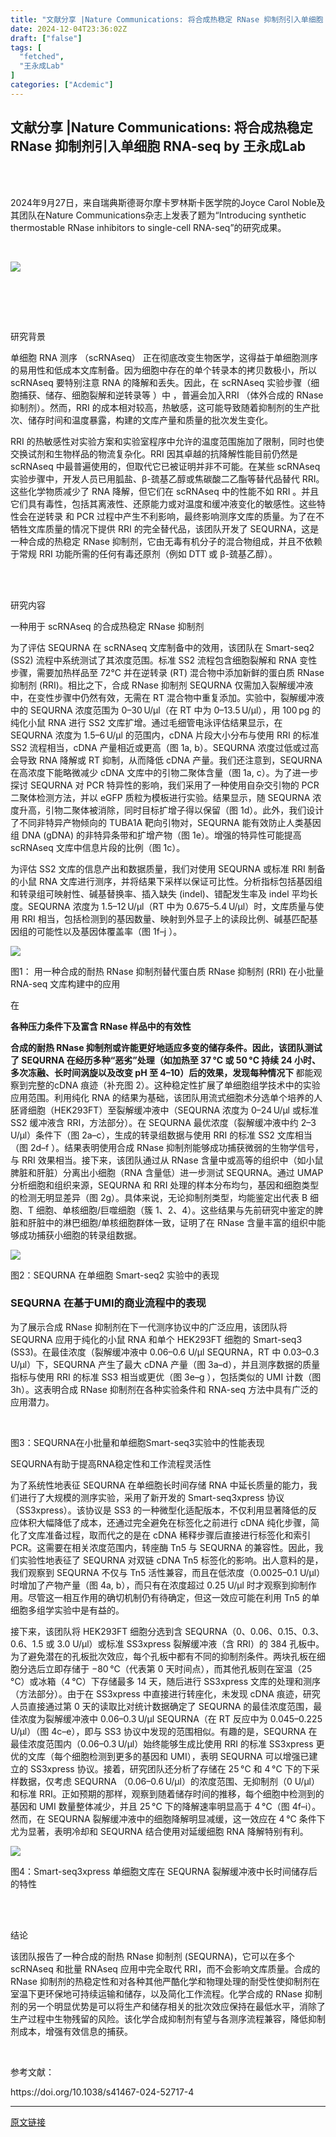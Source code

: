 ```yaml
---
title: "文献分享 |Nature Communications: 将合成热稳定 RNase 抑制剂引入单细胞 RNA-seq"
date: 2024-12-04T23:36:02Z
draft: ["false"]
tags: [
  "fetched",
  "王永成Lab"
]
categories: ["Acdemic"]
---
```

文献分享 |Nature Communications: 将合成热稳定 RNase 抑制剂引入单细胞 RNA-seq by 王永成Lab
------
<div><section><section data-role="outer" label="Powered by 365editor" data-tools="365编辑器"><span leaf=""><br></span></section><section data-role="outer" label="Powered by 365editor"><section data-role="outer" label="Powered by 365editor" data-tools="365编辑器"><span leaf=""><br></span></section><section><section><p><span leaf=""><span textstyle="">2024年9月27日，来自瑞典斯德哥尔摩卡罗林斯卡医学院的Joyce Carol Noble及其团队在Nature Communications杂志上发表了题为“</span><span textstyle="">Introducing synthetic thermostable RNase inhibitors to single-cell RNA-seq</span><span textstyle="">”的研究成果。</span></span></p></section></section></section><p><span><span leaf=""><br></span></span></p><span></span><section nodeleaf=""><img data-ratio="0.2633495145631068" data-s="300,640" data-type="png" data-w="824" type="block" data-backw="578" data-backh="152" data-imgfileid="100003017" data-src="https://mmbiz.qpic.cn/sz_mmbiz_png/BFsicZIeX9V6IEibhtkkRU1VYgviah1NNKFtvZStvxIZx7TyIQLJPqPlIYQk6fYMs8ask3x70ODlcg6o74dqibdbEw/640?wx_fmt=png&amp;from=appmsg" src="https://mmbiz.qpic.cn/sz_mmbiz_png/BFsicZIeX9V6IEibhtkkRU1VYgviah1NNKFtvZStvxIZx7TyIQLJPqPlIYQk6fYMs8ask3x70ODlcg6o74dqibdbEw/640?wx_fmt=png&amp;from=appmsg"></section><p><span leaf=""><br></span></p><section data-role="outer" label="Powered by 365editor" data-tools="365编辑器"><span leaf=""><br></span></section><section data-role="outer" label="Powered by 365editor"><section data-role="outer" label="Powered by 365editor" data-tools="365编辑器"><span leaf=""><br></span></section><section><section><section><p><span leaf="">研究背景</span></p></section></section></section></section><p><span><span leaf=""><span textstyle="">单细胞 RNA 测序</span><span textstyle=""> （</span><span textstyle="">scRNAseq</span><span textstyle="">） 正在彻底改变生物医学，这得益于单细胞测序的易用性和低成本文库制备。因为细胞中存在的单个转录本的拷贝数极小，所以scRNAseq 要特别注意 RNA 的降解和丢失。因此，在 scRNAseq 实验步骤（细胞捕获、储存、细胞裂解和逆转录等 ）中 ，</span><span textstyle="">普遍会加入RRI （体外合成的 RNase 抑制剂）</span><span textstyle="">。然而，RRI 的成本相对较高，热敏感，这可能导致随着抑制剂的生产批次、储存时间和温度暴露，构建的文库产量和质量的批次发生变化。</span></span></span></p><p><span><span leaf=""><span textstyle="">RRI 的热敏感性对实验方案和实验室程序中允许的温度范围施加了限制，同时也使交换试剂和生物样品的物流复杂化。RRI 因其卓越的抗降解性能目前仍然是 scRNAseq 中最普遍使用的，但取代它已被证明并非不可能。在某些 scRNAseq 实验步骤中，开发人员已用胍盐、β-巯基乙醇或焦碳酸二乙酯等替代品替代 RRI。这些化学物质减少了 RNA 降解，但它们在 scRNAseq 中的性能不如 RRI 。</span><span textstyle="">并且它们具有毒性，包括其离液性、还原能力或对温度和缓冲液变化的敏感性</span><span textstyle="">。这些特性会在逆转录 和 PCR 过程中产生不利影响，最终影响测序文库的质量。为了在不牺牲文库质量的情况下提供 RRI 的完全替代品，</span><span textstyle="">该团队开发了 SEQURNA，这是一种合成的热稳定 RNase 抑制剂，它由无毒有机分子的混合物组成</span><span textstyle="">，并且不依赖于常规 RRI 功能所需的任何有毒还原剂（例如 DTT 或 β-巯基乙醇）。</span></span></span></p><section data-role="outer" label="Powered by 365editor" data-tools="365编辑器"><span leaf=""><br></span></section><section data-role="outer" label="Powered by 365editor"><section data-role="outer" label="Powered by 365editor" data-tools="365编辑器"><span leaf=""><br></span></section><section><section><section><p><span leaf="">研究内容</span></p></section></section></section></section><p><span><span leaf=""><span textstyle="">一种用于 scRNAseq 的合成</span></span></span><span><span leaf=""><span textstyle="">热稳</span></span></span><span><span leaf=""><span textstyle="">定</span></span></span><span><span leaf=""><span textstyle=""> RNase 抑制</span></span></span><span><span leaf=""><span textstyle="">剂</span></span></span></p><p><span><span leaf=""><span textstyle="">为了评估 SEQURNA 在 scRNAseq 文库制备中的效用，</span></span></span><span><span leaf=""><span textstyle="">该团队</span></span></span><span><span leaf=""><span textstyle="">在 Smart-seq2 (SS2) </span></span></span><span><span leaf=""><span textstyle="">流程</span></span></span><span><span leaf=""><span textstyle="">中系统测试了其浓度范围。</span><span textstyle="">标准 SS2 </span></span></span><span><span leaf=""><span textstyle="">流程</span></span></span><span><span leaf=""><span textstyle="">包含细胞裂解和 RNA 变性步骤，需要加热样品至 72</span></span></span><span><span leaf=""><span textstyle="">°C</span></span></span><span><span leaf=""><span textstyle=""> 并在逆转录 (RT) 混合物中添加新鲜的蛋白质 RNase 抑制剂 (RRI)。相比之下，合成 RNase 抑制剂 SEQURNA 仅需加入裂解缓冲液中，在变性步骤中仍然有效，无需在 RT 混合物中重复添加。实验中，裂解缓冲液中的 SEQURNA 浓度范围为 0–30 U/µl（在 RT 中为 0–13.5 U/µl），用 100 pg 的纯化小鼠 RNA 进行 SS2 文库扩增。通过毛细管电泳评估结果显示，在 SEQURNA 浓度为 1.5–6 U/µl 的范围内，cDNA 片段大小分布与使用 RRI 的标准 SS2 </span></span></span><span><span leaf=""><span textstyle="">流程</span></span></span><span><span leaf=""><span textstyle="">相当，cDNA 产量相近或更高（</span><span textstyle="">图 1a, b</span><span textstyle="">）。SEQURNA 浓度过低或过高会导致 RNA 降解或 RT 抑制，从而降低 cDNA 产量。我们还注意到，SEQURNA 在高浓度下能略微减少 cDNA 文库中的引物二聚体含量（</span><span textstyle="">图 1a, c</span><span textstyle="">）。</span><span textstyle="">为了进一步探讨 SEQURNA 对 PCR 特异性的影响，我们采用了一种使用自杂交引物的 PCR 二聚体检测方法</span><span textstyle="">，并以 eGFP 质粒为模板进行实验。结果显示，</span><span textstyle="">随 SEQURNA 浓度升高，引物二聚体被消除，同时目标扩增子得以保留</span><span textstyle="">（</span><span textstyle="">图 1d</span><span textstyle="">）。此外，我们设计了不同非特异产物倾向的 TUBA1A 靶向引物对，SEQURNA 能有效防止人类基因组 DNA (gDNA) 的非特异条带和扩增产物（</span><span textstyle="">图 1e</span><span textstyle="">）。</span><span textstyle="">增强的特异性可能提高 scRNAseq 文库中信息片段的比例</span><span textstyle="">（</span><span textstyle="">图 1c</span><span textstyle="">）。</span></span></span></p><p><span><span leaf=""><span textstyle="">为评估 SS2 文库的信息产出和数据质量，我们对使用 SEQURNA 或标准 RRI 制备的小鼠 RNA 文库进行测序，并将结果下采样以保证可比性。分析指标包括基因组和转录组可映射性、碱基替换率、插入缺失 (indel)、错配发生率及 indel 平均长度。SEQURNA 浓度为 1.5–12 U/µl（RT 中为 0.675–5.4 U/µl）时，文库质量与使用 RRI 相当，包括检测到的基因数量、映射到外显子上的读段比例、碱基匹配基因组的可能性以及基因体覆盖率（</span><span textstyle="">图 1f–j </span><span textstyle="">）。</span></span></span></p><p><span><span leaf=""><img data-ratio="0.5454545454545454" data-w="473" data-backw="473" data-backh="258" data-src="https://mmbiz.qpic.cn/sz_mmbiz_png/BFsicZIeX9V6IEibhtkkRU1VYgviah1NNKFSNkL43JpZbRsyMEWIaeM06giaibzqf081LEYbRZzezx3QjDfHX5nbd3w/640?wx_fmt=png" src="https://mmbiz.qpic.cn/sz_mmbiz_png/BFsicZIeX9V6IEibhtkkRU1VYgviah1NNKFSNkL43JpZbRsyMEWIaeM06giaibzqf081LEYbRZzezx3QjDfHX5nbd3w/640?wx_fmt=png"></span></span><span></span><page></page></p><p><span><span leaf=""><span textstyle="">图1： 用一种合成的耐热 RNase 抑制剂替代蛋白质 RNase 抑制剂 (RRI) 在小批量 RNA-seq 文库构建中的应用</span></span></span></p><p><span><p><span leaf=""><span textstyle="">在</span></span></p></span><strong><span leaf=""><span textstyle="">各种压力</span></span></strong><strong><span leaf=""><span textstyle="">条件</span></span></strong><strong><span leaf=""><span textstyle="">下</span></span></strong><strong><span leaf=""><span textstyle="">及富含 RNase 样品中的有效性</span></span></strong></p><p><strong><span leaf=""><span textstyle="">合成的耐热 RNase 抑制剂或许能更好地适应多变的储存条件。</span><span textstyle="">因此，该团队测试了 SEQURNA 在经历多种“恶劣”处理（如加热至 37 °C 或 50 °C 持续 24 小时、多次冻融、长时间涡旋以及改变 pH 至 4–10）后的效果，发现每种情况下 </span></span></strong><span><span leaf=""><span textstyle="">都能观察到完整的</span></span></span><span><span leaf=""><span textstyle="">cDNA </span></span></span><span><span leaf=""><span textstyle="">痕迹</span></span></span><span><span leaf=""><span textstyle="">（</span><span textstyle="">补充图 2</span><span textstyle="">）。这种</span></span></span><span><span leaf=""><span textstyle="">稳定</span></span></span><span><span leaf=""><span textstyle="">性扩展了单细胞组学技术中的实验应用范围。利用纯化 RNA 的结果为基础，该团队用流式细胞术分选单个培养的人胚肾细胞（HEK293FT）至裂解缓冲液中（SEQURNA 浓度为 0–24 U/µl 或标准 SS2 缓冲液含 RRI，方法部分）。在 SEQURNA 最优浓度（裂解缓冲液中约 2–3 U/µl）条件下（</span><span textstyle="">图 2a–c</span><span textstyle="">），生成的转录组数据与使用 RRI 的标准 SS2 文库相当（</span><span textstyle="">图 2d–f</span><span textstyle=""> ）</span></span></span><span><span leaf=""><span textstyle="">。</span></span></span><span><span leaf=""><span textstyle="">结果表明使用合成 RNase 抑制剂能够成功捕获微弱的生物学信号，与 RRI 效果相当。</span><span textstyle="">接下来，该团队通过从 RNase 含量中或高等的组织中（如小鼠脾脏和肝脏）分离出小细胞（RNA 含量低）进一步测试 SEQURNA。通过 UMAP 分析细胞和组织来源，SEQURNA 和 RRI 处理的样本分布均匀，</span><span textstyle="">基因和细胞类型的检测无明显差异</span><span textstyle="">（</span><span textstyle="">图 2g</span><span textstyle="">）。具体来说，无论抑制剂类型，均能鉴定出代表 B 细胞、T 细胞、单核细胞/巨噬细胞（簇 1、2、4）。这些结果与先前研究中鉴定的脾脏和肝脏中的淋巴细胞/单核细胞群体一致，</span><span textstyle="">证明了在 RNase 含量丰富的组织中能够成功捕获小细胞的转录组数据</span><span textstyle="">。</span></span></span></p><section nodeleaf=""><img data-ratio="0.35833333333333334" data-s="300,640" data-type="png" data-w="1080" type="block" data-backw="578" data-backh="207" data-imgfileid="100003019" data-src="https://mmbiz.qpic.cn/sz_mmbiz_png/BFsicZIeX9V6IEibhtkkRU1VYgviah1NNKFImyuthTicY4XpOQvmGq3DvTss0KDj8gg6OIyMiafibNkgLGPThnz8azCg/640?wx_fmt=png&amp;from=appmsg" src="https://mmbiz.qpic.cn/sz_mmbiz_png/BFsicZIeX9V6IEibhtkkRU1VYgviah1NNKFImyuthTicY4XpOQvmGq3DvTss0KDj8gg6OIyMiafibNkgLGPThnz8azCg/640?wx_fmt=png&amp;from=appmsg"></section><p><span leaf=""><span textstyle="">图2：SEQURNA 在单细胞 Smart-seq2 实验中的表现</span></span></p><h3><span><span leaf=""><span textstyle="">SEQURNA 在</span></span></span><span><span leaf=""><span textstyle="">基于</span></span></span><span><span leaf=""><span textstyle="">UMI</span></span></span><span><span leaf=""><span textstyle="">的</span></span></span><span><span leaf=""><span textstyle="">商业流程中的表现</span></span></span><span></span><page></page></h3><p><span><span leaf=""><span textstyle="">为了展示合成 RNase 抑制剂在下一代测序协议中的广泛应用，该团队将 SEQURNA 应用于纯化的小鼠 RNA 和单个 HEK293FT 细胞的 Smart-seq3 (SS3)。在最佳浓度（裂解缓冲液中 0.06–0.6 U/µl SEQURNA，RT 中 0.03–0.3 U/µl）下，SEQURNA 产生了最大 cDNA 产量（</span><span textstyle="">图 3a–d</span><span textstyle="">），并且测序数据的质量指标与使用 RRI</span></span><span leaf=""><span textstyle=""> 的标准 SS3 相当或</span></span><span leaf=""><span textstyle="">更优（</span><span textstyle="">图 3e–g </span><span textstyle="">），包括类似的 UMI 计数（</span><span textstyle="">图 3h</span><span textstyle="">）。</span><span textstyle="">这表明合成 RNase 抑制剂在各种实验条件和 RNA-seq 方法中具有广泛的应用潜力</span><span textstyle="">。</span></span></span></p><p><span><span leaf=""><br></span></span></p><p><span><span leaf=""><span textstyle="">图</span></span></span><span lang="EN-US"><span leaf=""><span textstyle="">3</span></span></span><span><span leaf=""><span textstyle="">：</span></span></span><span lang="EN-US"><span leaf=""><span textstyle="">SEQURNA</span></span></span><span><span leaf=""><span textstyle="">在小批量和单细胞</span></span></span><span lang="EN-US"><span leaf=""><span textstyle="">Smart-seq3</span></span></span><span><span leaf=""><span textstyle="">实验中的性能表现</span></span></span></p><p><span><span leaf=""><span textstyle="">SEQURNA</span></span></span><span><span leaf=""><span textstyle="">有助于提高RNA稳定性和工作流程灵活性</span></span></span><span><span leaf=""><span textstyle=""> </span></span></span></p><p><span><span leaf=""><span textstyle="">为了系统性地表征 SEQURNA 在单细胞长时间存储 RNA 中延长质量的能力</span><span textstyle="">，我们进行了大规模的测序实验，采用了新开发的</span><span textstyle=""> Smart-seq3xpress 协议</span><span textstyle="">（</span><span textstyle="">SS3xpress</span><span textstyle="">）。该协议是 SS3 的一种微型化适配版本，不仅利用</span><span textstyle="">显著降低的反应体积大幅降低了成本，</span><span textstyle="">还通过完全避免在标签化之前进行 cDNA 纯化步骤，</span><span textstyle="">简化了文库准备过程</span><span textstyle="">，取而代之的是在 cDNA 稀释步骤后直接进行标签化和索引 PCR。这需要在相关浓度范围内，转座酶 Tn5 与 SEQURNA 的兼容性。</span><span textstyle="">因此，我们实验性地表征了 SEQURNA 对双链 cDNA Tn5 标签化的影响。</span><span textstyle="">出人意料的是，我们观察到 SEQURNA 不仅与 Tn5 活性兼容，而且在低浓度（0.0025–0.1 U/µl）时增加了产物产量（</span><span textstyle="">图 4a, b</span><span textstyle="">），而只有在浓度超过 0.25 U/µl 时才观察到抑制作用。尽管这一相互作用的确切机制仍有待确定，但这一效应可能在利用 Tn5 的单细胞多组学实验中是有益的。</span></span></span></p><p><span><span leaf=""><span textstyle="">接下来，该团队将 HEK293FT 细胞分选到含 SEQURNA（0、0.06、0.15、0.3、0.6、1.5 或 3.0 U/µl）或标准 SS3xpress 裂解缓冲液（含 RRI）的 384 孔板中。</span><span textstyle="">为了避免潜在的孔板批次效应，每个孔板中都有不同的抑制剂条件。</span><span textstyle="">两块孔板在细胞分选后立即存储于 −80 °C（代表第 0 天时间点），而其他孔板则在室温（25 °C）或冰箱（4 °C）下存储最多 14 天，随后进行 SS3xpress 文库的处理和测序（方法部分）。由于在 SS3xpress 中直接进行转座化，未发现 cDNA 痕迹，研究人员直接通过第 0 天的读取比对统计数据确定了 SEQURNA 的最佳浓度范围，最佳浓度为裂解缓冲液中 0.06–0.3 U/µl SEQURNA（在 RT 反应中为 0.045–0.225 U/µl）（</span><span textstyle="">图 4c–e</span><span textstyle="">），即与 SS3 协议中发现的范围相似。有趣的是，SEQURNA 在最佳浓度范围内（0.06–0.3 U/µl）始终能够生成比使用 RRI 的标准 SS3xpress 更优的文库（每个细胞检测到更多的基因和 UMI），</span><span textstyle="">表明 SEQURNA 可以增强已建立的 SS3xpress 协议</span><span textstyle="">。接着，研究团队</span></span></span><span><span leaf=""><span textstyle="">还</span></span></span><span><span leaf=""><span textstyle="">分析了存储在 25 °C 和 4 °C 下的下采样数据，仅考虑 SEQURNA （0.06–0.6 U/µl）的</span></span></span><span><span leaf=""><span textstyle="">浓度</span></span></span><span><span leaf=""><span textstyle="">范围、无抑制剂（0 U/µl）和标准 RRI。正如预期的那样，观察到随着储存时间的推移，每个细胞中检测到的基因和 UMI 数量整体减少，并且 25 °C 下的降解速率明显高于 4 °C（</span><span textstyle="">图 4f–i</span><span textstyle="">）。然而，在 SEQURNA 裂解缓冲液中的细胞降解明显减缓，</span><span textstyle="">这一效应在 4 °C 条件下尤为显著，表明冷却和 SEQURNA </span></span></span><span><span leaf=""><span textstyle="">结合使用</span></span></span><span><span leaf=""><span textstyle="">对延缓细胞 RNA 降解特别有利</span><span textstyle="">。</span></span></span></p><section nodeleaf=""><img data-ratio="0.5443974630021141" data-s="300,640" data-type="png" data-w="946" type="block" data-imgfileid="100003021" data-src="https://mmbiz.qpic.cn/sz_mmbiz_png/BFsicZIeX9V6IEibhtkkRU1VYgviah1NNKFZfGymRHloluGfDapx79iamewUdqtTqR4OONWMKfCxQJdZz7SowNPTrw/640?wx_fmt=png&amp;from=appmsg" src="https://mmbiz.qpic.cn/sz_mmbiz_png/BFsicZIeX9V6IEibhtkkRU1VYgviah1NNKFZfGymRHloluGfDapx79iamewUdqtTqR4OONWMKfCxQJdZz7SowNPTrw/640?wx_fmt=png&amp;from=appmsg"></section><p><span><span leaf=""><span textstyle="">图</span></span></span><span><span leaf=""><span textstyle="">4</span></span></span><span><span leaf=""><span textstyle="">：Smart-seq3xpress 单细胞文库在 SEQURNA 裂解缓冲液中长时间储存后的特性</span></span></span></p><section data-role="outer" label="Powered by 365editor" data-tools="365编辑器"><span leaf=""><br></span></section><section data-role="outer" label="Powered by 365editor"><section data-role="outer" label="Powered by 365editor" data-tools="365编辑器"><span leaf=""><br></span></section><section><section><section><p><span leaf="">结论</span></p></section></section></section></section><p><span><span leaf=""><span textstyle="">该团队</span></span></span><span><span leaf=""><span textstyle="">报告了一种合成的耐热 RNase 抑制剂</span><span textstyle=""> (</span><span textstyle="">SEQURNA</span><span textstyle="">)，</span><span textstyle="">它可以在多个 scRNAseq 和批量 RNAseq 应用中完全取代 RRI，而不会影响文库质量</span><span textstyle="">。合成的 RNase 抑制剂的热稳定性和对各种其他严酷化学和物理处理的耐受性使抑制剂在室温下更环保地可持续运输和储存，以及简化工作流程。化学合成的 RNase 抑制剂的</span></span></span><span><span leaf=""><span textstyle="">另</span></span></span><span><span leaf=""><span textstyle="">一个明显优势是可以将生产和储存相关的批次效应保持在最低水平，消除了生产过程中生物残留的风险。</span></span></span><span><span leaf=""><span textstyle="">该化学合成抑制剂有望与各测序流程兼容，降低抑制剂成本，增强有效信息的捕获。</span></span></span></p><p><span><p><span leaf=""><span textstyle=""> </span></span></p></span></p><p><span><span leaf=""><span textstyle="">参考文献：</span></span></span></p><p><span><span leaf=""><span textstyle="">https://doi.org/10.1038/s41467-024-52717-4</span></span></span><page></page></p></section><p><mp-style-type data-value="3"></mp-style-type></p></div>  
<hr>
<a href="https://mp.weixin.qq.com/s/cnjZ1UpsA-KtmQB_19zW9g",target="_blank" rel="noopener noreferrer">原文链接</a>
